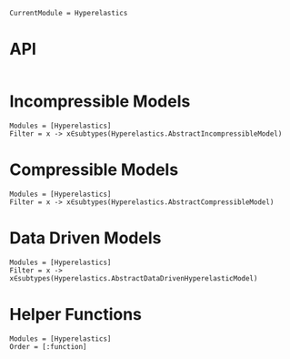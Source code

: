 ```@meta
CurrentModule = Hyperelastics
```

# API

```@index
```

# Incompressible Models

```@autodocs
Modules = [Hyperelastics]
Filter = x -> x∈subtypes(Hyperelastics.AbstractIncompressibleModel)
```

# Compressible Models

```@autodocs
Modules = [Hyperelastics]
Filter = x -> x∈subtypes(Hyperelastics.AbstractCompressibleModel)
```

# Data Driven Models

```@autodocs
Modules = [Hyperelastics]
Filter = x -> x∈subtypes(Hyperelastics.AbstractDataDrivenHyperelasticModel)
```

# Helper Functions

```@autodocs
Modules = [Hyperelastics]
Order = [:function]
```

```@bibliography
```